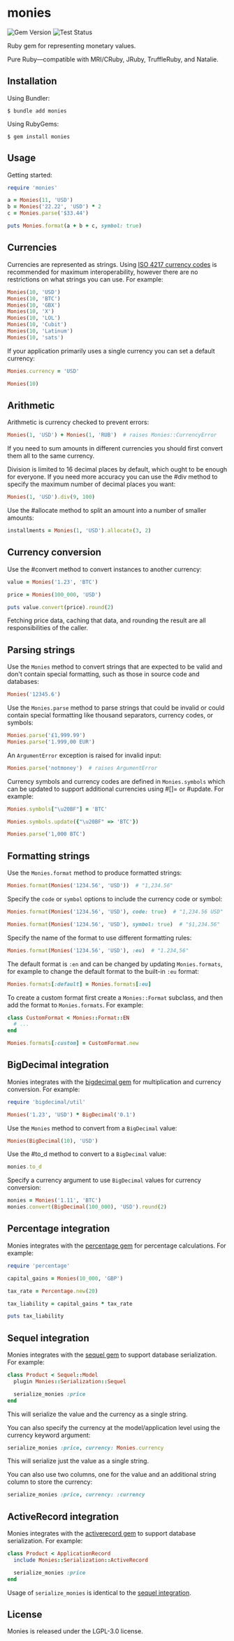 # monies

![Gem Version](https://badge.fury.io/rb/monies.svg)
![Test Status](https://github.com/readysteady/monies/actions/workflows/test.yml/badge.svg)


Ruby gem for representing monetary values.

Pure Ruby—compatible with MRI/CRuby, JRuby, TruffleRuby, and Natalie.


## Installation

Using Bundler:

    $ bundle add monies

Using RubyGems:

    $ gem install monies


## Usage

Getting started:

```ruby
require 'monies'

a = Monies(11, 'USD')
b = Monies('22.22', 'USD') * 2
c = Monies.parse('$33.44')

puts Monies.format(a + b + c, symbol: true)
```


## Currencies

Currencies are represented as strings. Using [ISO 4217 currency codes](https://en.wikipedia.org/wiki/ISO_4217)
is recommended for maximum interoperability, however there are no restrictions
on what strings you can use. For example:

```ruby
Monies(10, 'USD')
Monies(10, 'BTC')
Monies(10, 'GBX')
Monies(10, 'X')
Monies(10, 'LOL')
Monies(10, 'Cubit')
Monies(10, 'Latinum')
Monies(10, 'sats')
```

If your application primarily uses a single currency you can set a default currency:

```ruby
Monies.currency = 'USD'

Monies(10)
```


## Arithmetic

Arithmetic is currency checked to prevent errors:

```ruby
Monies(1, 'USD') + Monies(1, 'RUB')  # raises Monies::CurrencyError
```

If you need to sum amounts in different currencies you should first convert
them all to the same currency.

Division is limited to 16 decimal places by default, which ought to be enough
for everyone. If you need more accuracy you can use the #div method to specify
the maximum number of decimal places you want:

```ruby
Monies(1, 'USD').div(9, 100)
```

Use the #allocate method to split an amount into a number of smaller amounts:

```ruby
installments = Monies(1, 'USD').allocate(3, 2)
```


## Currency conversion

Use the #convert method to convert instances to another currency:

```ruby
value = Monies('1.23', 'BTC')

price = Monies(100_000, 'USD')

puts value.convert(price).round(2)
```

Fetching price data, caching that data, and rounding the result are all
responsibilities of the caller.


## Parsing strings

Use the `Monies` method to convert strings that are expected to be valid and
don't contain special formatting, such as those in source code and databases:

```ruby
Monies('12345.6')
```

Use the `Monies.parse` method to parse strings that could be invalid or could
contain special formatting like thousand separators, currency codes, or symbols:

```ruby
Monies.parse('£1,999.99')
Monies.parse('1.999,00 EUR')
```

An `ArgumentError` exception is raised for invalid input:

```ruby
Monies.parse('notmoney')  # raises ArgumentError
```

Currency symbols and currency codes are defined in `Monies.symbols` which can
be updated to support additional currencies using #[]= or #update. For example:

```ruby
Monies.symbols["\u20BF"] = 'BTC'

Monies.symbols.update({"\u20BF" => 'BTC'})

Monies.parse('1,000 BTC')
```


## Formatting strings

Use the `Monies.format` method to produce formatted strings:

```ruby
Monies.format(Monies('1234.56', 'USD'))  # "1,234.56"
```

Specify the `code` or `symbol` options to include the currency code or symbol:

```ruby
Monies.format(Monies('1234.56', 'USD'), code: true)  # "1,234.56 USD"

Monies.format(Monies('1234.56', 'USD'), symbol: true)  # "$1,234.56"
```

Specify the name of the format to use different formatting rules:

```ruby
Monies.format(Monies('1234.56', 'USD'), :eu)  # "1.234,56"
```

The default format is `:en` and can be changed by updating `Monies.formats`,
for example to change the default format to the built-in `:eu` format:

```ruby
Monies.formats[:default] = Monies.formats[:eu]
```

To create a custom format first create a `Monies::Format` subclass,
and then add the format to `Monies.formats`. For example:

```ruby
class CustomFormat < Monies::Format::EN
  # ...
end

Monies.formats[:custom] = CustomFormat.new
```


## BigDecimal integration

Monies integrates with the [bigdecimal gem](https://rubygems.org/gems/bigdecimal)
for multiplication and currency conversion. For example:

```ruby
require 'bigdecimal/util'

Monies('1.23', 'USD') * BigDecimal('0.1')
```

Use the `Monies` method to convert from a `BigDecimal` value:

```ruby
Monies(BigDecimal(10), 'USD')
```

Use the #to_d method to convert to a `BigDecimal` value:

```ruby
monies.to_d
```

Specify a currency argument to use `BigDecimal` values for currency conversion:

```ruby
monies = Monies('1.11', 'BTC')
monies.convert(BigDecimal(100_000), 'USD').round(2)
```


## Percentage integration

Monies integrates with the [percentage gem](https://rubygems.org/gems/percentage)
for percentage calculations. For example:

```ruby
require 'percentage'

capital_gains = Monies(10_000, 'GBP')

tax_rate = Percentage.new(20)

tax_liability = capital_gains * tax_rate

puts tax_liability
```


## Sequel integration

Monies integrates with the [sequel gem](https://rubygems.org/gems/sequel)
to support database serialization. For example:

```ruby
class Product < Sequel::Model
  plugin Monies::Serialization::Sequel

  serialize_monies :price
end
```

This will serialize the value and the currency as a single string.

You can also specify the currency at the model/application level using the
currency keyword argument:

```ruby
serialize_monies :price, currency: Monies.currency
```

This will serialize just the value as a single string.

You can also use two columns, one for the value and an additional string column
to store the currency:

```ruby
serialize_monies :price, currency: :currency
```

## ActiveRecord integration

Monies integrates with the [activerecord gem](https://rubygems.org/gems/activerecord)
to support database serialization. For example:

```ruby
class Product < ApplicationRecord
  include Monies::Serialization::ActiveRecord

  serialize_monies :price
end
```

Usage of `serialize_monies` is identical to the [sequel integration](#sequel-integration).


## License

Monies is released under the LGPL-3.0 license.
